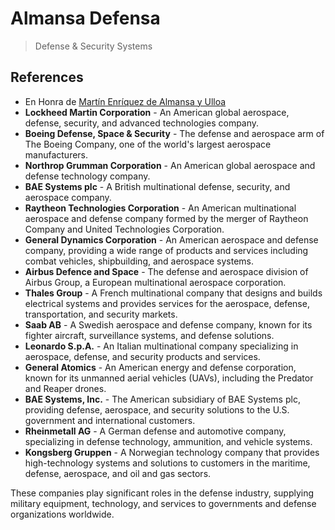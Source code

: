 # Almansa Defensa

> Defense  & Security Systems
> 

## References

- En Honra de [Martín Enríquez de Almansa y Ulloa](https://es.wikipedia.org/wiki/Mart%C3%ADn_Enr%C3%ADquez_de_Almansa)
- **Lockheed Martin Corporation** - An American global aerospace, defense, security, and advanced technologies company.
- **Boeing Defense, Space & Security** - The defense and aerospace arm of The Boeing Company, one of the world's largest aerospace manufacturers.
- **Northrop Grumman Corporation** - An American global aerospace and defense technology company.
- **BAE Systems plc** - A British multinational defense, security, and aerospace company.
- **Raytheon Technologies Corporation** - An American multinational aerospace and defense company formed by the merger of Raytheon Company and United Technologies Corporation.
- **General Dynamics Corporation** - An American aerospace and defense company, providing a wide range of products and services including combat vehicles, shipbuilding, and aerospace systems.
- **Airbus Defence and Space** - The defense and aerospace division of Airbus Group, a European multinational aerospace corporation.
- **Thales Group** - A French multinational company that designs and builds electrical systems and provides services for the aerospace, defense, transportation, and security markets.
- **Saab AB** - A Swedish aerospace and defense company, known for its fighter aircraft, surveillance systems, and defense solutions.
- **Leonardo S.p.A.** - An Italian multinational company specializing in aerospace, defense, and security products and services.
- **General Atomics** - An American energy and defense corporation, known for its unmanned aerial vehicles (UAVs), including the Predator and Reaper drones.
- **BAE Systems, Inc.** - The American subsidiary of BAE Systems plc, providing defense, aerospace, and security solutions to the U.S. government and international customers.
- **Rheinmetall AG** - A German defense and automotive company, specializing in defense technology, ammunition, and vehicle systems.
- **Kongsberg Gruppen** - A Norwegian technology company that provides high-technology systems and solutions to customers in the maritime, defense, aerospace, and oil and gas sectors.

These companies play significant roles in the defense industry, supplying military equipment, technology, and services to governments and defense organizations worldwide.